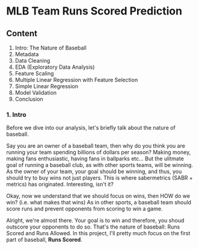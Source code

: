 # MLB Team Runs Scored Prediction

## Content
1. Intro: The Nature of Baseball
2. Metadata
3. Data Cleaning
4. EDA (Exploratory Data Analysis)
5. Feature Scaling
6. Multiple Linear Regression with Feature Selection
7. Simple Linear Regression
8. Model Validation
9. Conclusion

### 1. Intro
Before we dive into our analysis, let's briefly talk about the nature of baseball.

Say you are an owner of a baseball team, then why do you think you are running your team spending billions of dollars per season? 
Making money, making fans enthusiastic, having fans in ballparks etc... But the ulitmate goal of running a baseball club, as with other sports teams, will be winning. As the owner of your team, your goal should be winning, and thus, you should try to buy wins not just players. This is where sabermetrics (SABR + metrics) has originated. Interesting, isn't it?

Okay, now we understand that we should focus on wins, then HOW do we win? (i.e. what makes that wins) As in other sports, a baseball team should score runs and prevent opponents from scoring to win a game.

Alright, we're almost there. Your goal is to win and therefore, you shoud outscore your opponents to do so. That's the nature of baseball: Runs Scored and Runs Allowed. In this project, I'll pretty much focus on the first part of baseball, **Runs Scored**.
